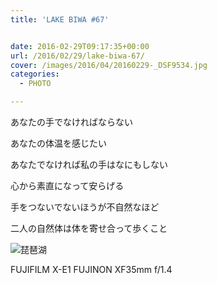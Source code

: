 ```yaml
---
title: 'LAKE BIWA #67'


date: 2016-02-29T09:17:35+00:00
url: /2016/02/29/lake-biwa-67/
cover: /images/2016/04/20160229-_DSF9534.jpg
categories:
  - PHOTO

---
```

<!--more-->
あなたの手でなければならない

あなたの体温を感じたい

あなたでなければ私の手はなにもしない

心から素直になって安らげる

手をつないでないほうが不自然なほど

二人の自然体は体を寄せ合って歩くこと

![琵琶湖](/images/2016/04/20160229-_DSF9543.jpg "琵琶湖")

FUJIFILM X-E1 FUJINON XF35mm f/1.4
